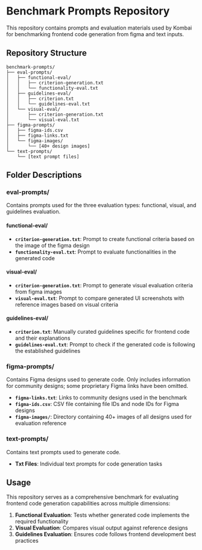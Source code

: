 # Benchmark Prompts Repository

This repository contains prompts and evaluation materials used by Kombai for benchmarking frontend code generation from figma and text inputs.

## Repository Structure

```
benchmark-prompts/
├── eval-prompts/
│   ├── functional-eval/
│   │   ├── criterion-generation.txt
│   │   └── functionality-eval.txt
│   ├── guidelines-eval/
│   │   ├── criterion.txt
│   │   └── guidelines-eval.txt
│   └── visual-eval/
│       ├── criterion-generation.txt
│       └── visual-eval.txt
├── figma-prompts/
│   ├── figma-ids.csv
│   ├── figma-links.txt
│   └── figma-images/
│       └── [40+ design images]
└── text-prompts/
    └── [text prompt files]
```

## Folder Descriptions

### eval-prompts/
Contains prompts used for the three evaluation types: functional, visual, and guidelines evaluation.

#### functional-eval/
- **`criterion-generation.txt`**: Prompt to create functional criteria based on the image of the figma design
- **`functionality-eval.txt`**: Prompt to evaluate functionalities in the generated code

#### visual-eval/
- **`criterion-generation.txt`**: Prompt to generate visual evaluation criteria from figma images
- **`visual-eval.txt`**: Prompt to compare generated UI screenshots with reference images based on visual criteria

#### guidelines-eval/
- **`criterion.txt`**: Manually curated guidelines specific for frontend code and their explanations
- **`guidelines-eval.txt`**: Prompt to check if the generated code is following the established guidelines

### figma-prompts/
Contains Figma designs used to generate code. Only includes information for community designs; some proprietary Figma links have been omitted.

- **`figma-links.txt`**: Links to community designs used in the benchmark
- **`figma-ids.csv`**: CSV file containing file IDs and node IDs for Figma designs
- **`figma-images/`**: Directory containing 40+ images of all designs used for evaluation reference

### text-prompts/
Contains text prompts used to generate code.

- **Txt Files**: Individual text prompts for code generation tasks

## Usage

This repository serves as a comprehensive benchmark for evaluating frontend code generation capabilities across multiple dimensions:

1. **Functional Evaluation**: Tests whether generated code implements the required functionality
2. **Visual Evaluation**: Compares visual output against reference designs
3. **Guidelines Evaluation**: Ensures code follows frontend development best practices

